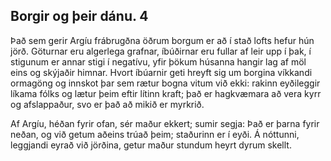 ## Borgir og þeir dánu. 4

Það sem gerir Argíu frábrugðna öðrum borgum er að í stað lofts hefur hún jörð. Göturnar eru algerlega grafnar, íbúðirnar eru fullar af leir upp í þak, í stigunum er annar stigi í negatívu, yfir þökum húsanna hangir lag af möl eins og skýjaðir himnar. Hvort íbúarnir geti hreyft sig um borgina víkkandi ormagöng og innskot þar sem rætur bogna vitum við ekki: rakinn eyðileggir líkama fólks og lætur þeim eftir lítinn kraft; það er hagkvæmara að vera kyrr og afslappaður, svo er það að mikið er myrkrið.

Af Argíu, héðan fyrir ofan, sér maður ekkert; sumir segja: Það er þarna fyrir neðan, og við getum aðeins trúað þeim; staðurinn er í eyði. Á nóttunni, leggjandi eyrað við jörðina, getur maður stundum heyrt dyrum skellt.